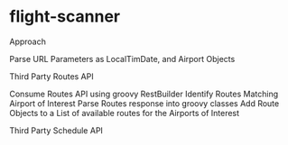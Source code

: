 # flight-scanner


Approach

Parse URL Parameters as LocalTimDate, and Airport Objects

Third Party Routes API

Consume Routes API using groovy RestBuilder
Identify Routes Matching Airport of Interest
Parse Routes response into groovy classes
Add Route Objects to a List of available routes for the Airports of Interest


Third Party Schedule API

